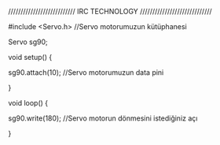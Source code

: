 /////////////////////////// IRC TECHNOLOGY /////////////////////////////  

#include &lt;Servo.h> //Servo motorumuzun kütüphanesi  

Servo sg90;  

void setup() {   

sg90.attach(10); //Servo motorumuzun data pini 

}  

void loop() {   

sg90.write(180); //Servo motorun dönmesini istediğiniz açı 

}
